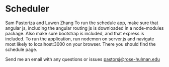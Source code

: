 # Scheduler
Sam Pastoriza and Luwen Zhang
To run the schedule app, make sure that angular js, including the angular routing js is downloaded in a node-modules package. Also make sure bootstrap is included, and that express is included. To run the application, run nodemon on server.js and navigate most likely to localhost:3000 on your browser. There you should find the schedule page.

Send me an email with any questions or issues
pastorsj@rose-hulman.edu
